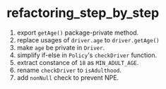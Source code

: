 # refactoring_step_by_step

1. export `getAge()` package-private method.
2. replace usages of `driver.age` to `driver.getAge()`
3. make `age` be private in `Driver`.
4. simplify if-else in `Policy`'s `checkDriver` function.
5. extract constance of `18` as `MIN_ADULT_AGE`.
6. rename `checkDriver` to `isAdulthood`.
7. add `nonNull` check to prevent NPE.  

